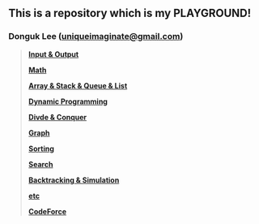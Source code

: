 ## This is a repository which is my PLAYGROUND!
### Donguk Lee (uniqueimaginate@gmail.com)

> [**Input & Output**](IO/IO.md)
>
> [**Math**](Math/Math.md)
>
> [**Array & Stack & Queue & List**](Arr&Stck&Que&Lst/Arr&Stck&Que&Lst.md)
>
> [**Dynamic Programming**](DP/DP.md)
>
> [**Divde & Conquer**](DIV&CONQ/Div&Conq.md)
>
> [**Graph**](Graph/Graph.md)
>
> [**Sorting**](Sorting/Sorting.md)
>
> [**Search**](Search/Search.md)
>
> [**Backtracking & Simulation**](Backtrck&Simul/Backtrck&Simul.md)
>
> [**etc**](etc/etc.md)
>
> [**CodeForce**](CodeForce/CodeForces.md)
>
> 
